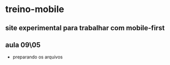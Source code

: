 # treino-mobile
site experimental para trabalhar com mobile-first
---
## aula 09\05

* preparando os arquivos 

